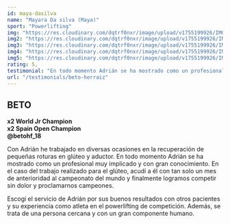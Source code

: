 ```yaml
---
id: maya-dasilva
name: "Mayara Da silva (Maya)"
sport: "Powerlifting"
img: "https://res.cloudinary.com/dqtrf0nxr/image/upload/v1755199926/IMG_8627_mwbege.webp"
img2: "https://res.cloudinary.com/dqtrf0nxr/image/upload/v1755199926/IMG_8638_mvdlcb.webp"
img3: "https://res.cloudinary.com/dqtrf0nxr/image/upload/v1755199926/IMG_8651_nmf6hm.webp"
img4: "https://res.cloudinary.com/dqtrf0nxr/image/upload/v1755199926/IMG_8657_s7hkau.webp"
img5: "https://res.cloudinary.com/dqtrf0nxr/image/upload/v1755199926/IMG_8625_zlzhbe.webp"
rating: 5,
testimonial: "En todo momento Adrián se ha mostrado como un profesional muy implicado y con gran conocimiento."
url: "/testimonials/beto-herraiz"
---
```

## BETO

**x2 World Jr Champion**  
**x2 Spain Open Champion**  
**@betohf_18**

Con Adrián he trabajado en diversas ocasiones en la recuperación de pequeñas roturas en glúteo y aductor. En todo momento Adrián se ha mostrado como un profesional muy implicado y con gran conocimiento. En el caso del trabajo realizado para el glúteo, acudí a él con tan solo un mes de anterioridad al campeonato del mundo y finalmente logramos competir sin dolor y proclamarnos campeones.

Escogí el servicio de Adrián por sus buenos resultados con otros pacientes y su experiencia como atleta en el powerlifting de competición. Además, se trata de una persona cercana y con un gran componente humano.
